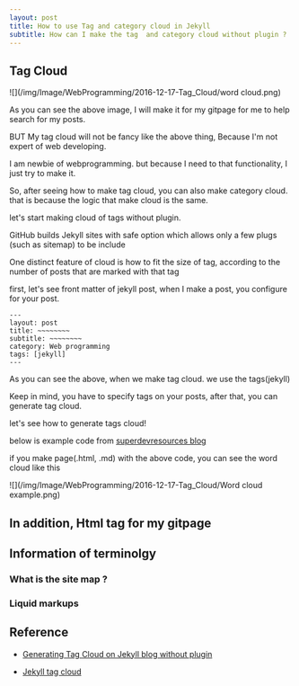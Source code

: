 ```yaml
---
layout: post
title: How to use Tag and category cloud in Jekyll
subtitle: How can I make the tag  and category cloud without plugin ?
---
```

 
## Tag Cloud
 
   ![](/img/Image/WebProgramming/2016-12-17-Tag_Cloud/word cloud.png)
   
   As you can see the above image, I will make it for my gitpage for me to help search for my posts.
   
   BUT My tag cloud will not be fancy like the above thing, Because I'm not expert of web developing. 
   
   I am newbie of webprogramming. but because I need to that functionality, I just try to make it. 
   
   So, after seeing how to make tag cloud, you can also make category cloud. that is because the logic that make cloud is the same. 
 
   let's start making cloud of tags without plugin.
 
   GitHub builds Jekyll sites with safe option which allows only a few plugs (such as sitemap) to be include 
   
   One distinct feature of cloud is how to fit the size of tag, according to the number of posts that are marked with that tag
   
   first, let's see front matter of jekyll post, when I make a post, you configure for your post. 
 
``` 
---
layout: post
title: ~~~~~~~~
subtitle: ~~~~~~~~
category: Web programming
tags: [jekyll]
---   
```   

   As you can see the above, when we make tag cloud. we use the tags(jekyll) 
   
   Keep in mind, you have to specify tags on your posts, after that, you can generate tag cloud. 
   
   let's see how to generate tags cloud! 
   
   below is example code from [superdevresources blog](https://superdevresources.com/tag-cloud-jekyll/) 
   
   
   if you make page(.html, .md) with the above code, you can see the word cloud like this 
   
   ![](/img/Image/WebProgramming/2016-12-17-Tag_Cloud/Word cloud example.png)
   
   
   
## In addition, Html tag for my gitpage   
   
   
   
## Information of terminolgy

### What is the site map ?

### Liquid markups


## Reference
  
 - [Generating Tag Cloud on Jekyll blog without plugin](https://superdevresources.com/tag-cloud-jekyll/)
 
 - [Jekyll tag cloud](http://vvv.tobiassjosten.net/jekyll/jekyll-tag-cloud/)
